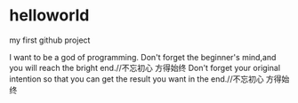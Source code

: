 # helloworld
my first github project

I want to be a god of programming.
Don't forget the beginner's mind,and you will reach the bright end.//不忘初心 方得始终
Don't forget your original intention so that you can get the result you want in the end.//不忘初心 方得始终
